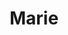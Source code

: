 ---
title: "Marie"
description: "With pleasure, I will spend time with a worthy and successful man. I am endowed with a bright sexy appearance and an impeccable figure, a slender blue-eyed blonde with a good sense of humor. You can meet me by contacting an escort agency, where the manager will specify all your wishes.

I am actively engaged in self-development, I have a higher education, and I know English. I try not to sit at home and find new acquaintances. I prefer active pastime and sports, that is why as a VIP escort I can escort you to a golf club or engage in elite active leisure, visit a theater or an expensive restaurant. Furthermore, I'll help you to relax to the fullest extent in a cozy hotel room or in a warm home environment."
Price: "From 1000$"
height: "176"
weight: "48"
age: "23"
folder: marie
bustSize: "2"
hairColor: "brunet"
visa: "usa"
mainImage: 1.webp
images:
  - 2.webp
  - 3.webp
---